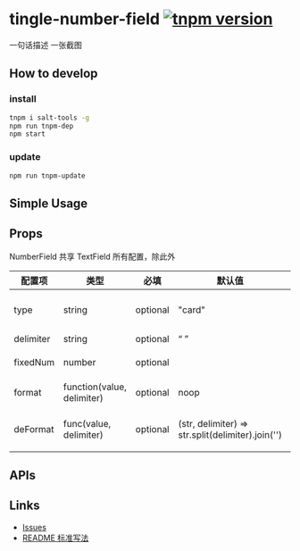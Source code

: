 # tingle-number-field [![tnpm version](http://web.npm.alibaba-inc.com/badge/v/@ali/tingle-number-field.svg?style=flat-square)](http://web.npm.alibaba-inc.com/package/@ali/tingle-number-field)
一句话描述
一张截图

## How to develop

### install

```bash
tnpm i salt-tools -g
npm run tnpm-dep 
npm start
```

### update

```bash
npm run tnpm-update
```

## Simple Usage

## Props

NumberField 共享 TextField 所有配置，除此外

| 配置项 | 类型 | 必填 | 默认值 | 功能/备注 |
|---|---|---|---|---|
| type | string | optional | "card" | 金额格式化的类型，枚举值 card/cnmobile/money |
| delimiter | string | optional | “ ” | 格式化时用到的分隔符 |
| fixedNum | number | optional |  | type 为 money 时有效，指定最多几位小数 |  
| format | function(value, delimiter) | optional | noop | 自定义格式化函数，优先级高于 type |
| deFormat | func(value, delimiter) | optional | (str, delimiter) => str.split(delimiter).join('') | 去格式化的函数，在自己指定 format 的时候会用到。|

## APIs

## Links

- [Issues](http://gitlab.alibaba-inc.com/tingle-ui/tingle-number-field/issues)
- [README 标准写法](http://gitlab.alibaba-inc.com/tingle-ui/doc/blob/master/README%E6%A0%87%E5%87%86%E5%86%99%E6%B3%95.md)
